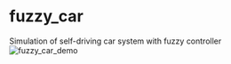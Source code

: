 # fuzzy_car
Simulation of self-driving car system with fuzzy controller
![fuzzy_car_demo](https://imgur.com/ZXnqtK6.gif)
